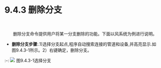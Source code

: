 # 9.4.3 删除分支
<br/>

&emsp;&emsp;删除分支命令提供用户将某一分支删除的功能。下面以风系统为例进行说明。

* **删除分支步骤**:.1)选择分支起点,程序自动搜索连接的管道和设备,并高亮显示.如图9.4.3\-1所示。2）右键确定，删除分支。


:-: ![](images/541.png)
图9.4.3\-1选择分支
